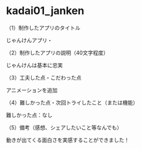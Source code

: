# kadai01_janken
（1）制作したアプリのタイトル

じゃんけんアプリ・

（2）制作したアプリの説明（40文字程度）

じゃんけんは基本に忠実

（3）工夫した点・こだわった点

アニメーションを追加

（4）難しかった点・次回トライしたこと（または機能）

難しかった点：なし

（5）備考（感想、シェアしたいこと等なんでも）

動きが出てくる面白さを実感することができました！
